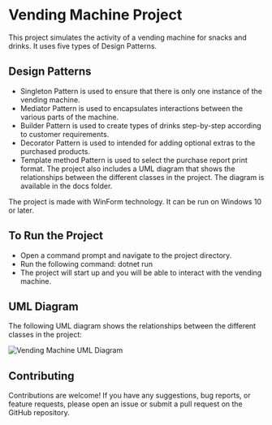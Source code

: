 # Vending Machine Project
This project simulates the activity of a vending machine for snacks and drinks. It uses five types of Design Patterns.

## Design Patterns
 - Singleton Pattern is used to ensure that there is only one instance of the vending machine.
 - Mediator Pattern is used to encapsulates interactions between the various parts of the machine.
 - Builder Pattern is used to create types of drinks step-by-step according to customer requirements.
 - Decorator Pattern is used to intended for adding optional extras to the purchased products.
 - Template method Pattern is used to select the purchase report print format.
The project also includes a UML diagram that shows the relationships between the different classes in the project. The diagram is available in the docs folder.

The project is made with WinForm technology. It can be run on Windows 10 or later.

## To Run the Project
 - Open a command prompt and navigate to the project directory.
 - Run the following command: dotnet run
 - The project will start up and you will be able to interact with the vending machine.

## UML Diagram
The following UML diagram shows the relationships between the different classes in the project:

![Vending Machine UML Diagram](https://github.com/mirisinger/design-pattern-vending-machine/blob/main/UML%20Class%20Diagram.png)
## Contributing
Contributions are welcome! If you have any suggestions, bug reports, or feature requests, please open an issue or submit a pull request on the GitHub repository.
